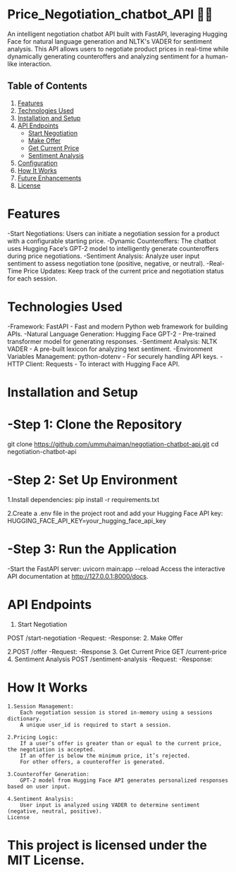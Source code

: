 # Price_Negotiation_chatbot_API 🤝💬
An intelligent negotiation chatbot API built with FastAPI, leveraging Hugging Face for natural language generation and NLTK's VADER for sentiment analysis. This API allows users to negotiate product prices in real-time while dynamically generating counteroffers and analyzing sentiment for a human-like interaction.

## Table of Contents

1. [Features](#features)
2. [Technologies Used](#technologies-used)
3. [Installation and Setup](#installation-and-setup)
4. [API Endpoints](#api-endpoints)
   - [Start Negotiation](#1-start-negotiation)
   - [Make Offer](#2-make-offer)
   - [Get Current Price](#3-get-current-price)
   - [Sentiment Analysis](#4-sentiment-analysis)
5. [Configuration](#configuration)
6. [How It Works](#how-it-works)
7. [Future Enhancements](#future-enhancements)
8. [License](#license)

    
# Features

   -Start Negotiations: Users can initiate a negotiation session for a product with a configurable starting price.
   -Dynamic Counteroffers: The chatbot uses Hugging Face’s GPT-2 model to intelligently generate counteroffers during price negotiations.
   -Sentiment Analysis: Analyze user input sentiment to assess negotiation tone (positive, negative, or neutral).
   -Real-Time Price Updates: Keep track of the current price and negotiation status for each session.
   
# Technologies Used

   -Framework: FastAPI - Fast and modern Python web framework for building APIs.
   -Natural Language Generation: Hugging Face GPT-2 - Pre-trained transformer model for generating responses.
   -Sentiment Analysis: NLTK VADER - A pre-built lexicon for analyzing text sentiment.
   -Environment Variables Management: python-dotenv - For securely handling API keys.
   -HTTP Client: Requests - To interact with Hugging Face API.
   
# Installation and Setup

  # -Step 1: Clone the Repository
  
  git clone https://github.com/ummuhaiman/negotiation-chatbot-api.git
  cd negotiation-chatbot-api
  
 # -Step 2: Set Up Environment
 
   1.Install dependencies:
   pip install -r requirements.txt
   
   2.Create a .env file in the project root and add your Hugging Face API key:
   HUGGING_FACE_API_KEY=your_hugging_face_api_key
   
# -Step 3: Run the Application
   -Start the FastAPI server:
   uvicorn main:app --reload
Access the interactive API documentation at http://127.0.0.1:8000/docs.

# API Endpoints
1. Start Negotiation

POST /start-negotiation
-Request:
-Response:
2. Make Offer

2.POST /offer
 -Request:
 -Response 
3. Get Current Price
 GET /current-price
4. Sentiment Analysis
 POST /sentiment-analysis
 -Request:
 -Response:
# How It Works

    1.Session Management:
        Each negotiation session is stored in-memory using a sessions dictionary.
        A unique user_id is required to start a session.

    2.Pricing Logic:
        If a user’s offer is greater than or equal to the current price, the negotiation is accepted.
        If an offer is below the minimum price, it’s rejected.
        For other offers, a counteroffer is generated.

    3.Counteroffer Generation:
        GPT-2 model from Hugging Face API generates personalized responses based on user input.

    4.Sentiment Analysis:
        User input is analyzed using VADER to determine sentiment (negative, neutral, positive).
    License

# This project is licensed under the MIT License.
        




